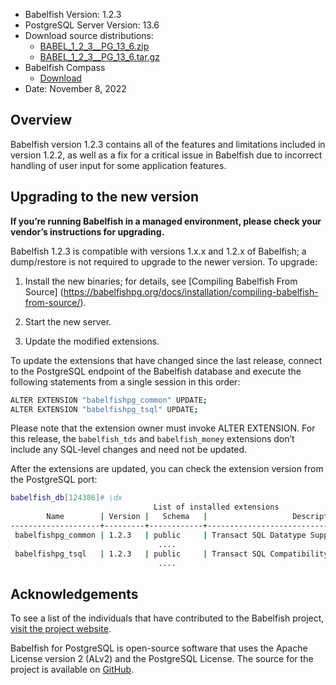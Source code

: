 - Babelfish Version: 1.2.3
- PostgreSQL Server Version: 13.6
- Download source distributions:
  - [BABEL_1_2_3__PG_13_6.zip](https://github.com/babelfish-for-postgresql/babelfish-for-postgresql/releases/download/BABEL_1_2_3__PG_13_6/BABEL_1_2_3__PG_13_6.zip)
  - [BABEL_1_2_3__PG_13_6.tar.gz](https://github.com/babelfish-for-postgresql/babelfish-for-postgresql/releases/download/BABEL_1_2_3__PG_13_6/BABEL_1_2_3__PG_13_6.tar.gz)
- Babelfish Compass
  - [Download](https://github.com/babelfish-for-postgresql/babelfish_compass/releases)
- Date: November 8, 2022

## Overview

Babelfish version 1.2.3 contains all of the features and limitations included in version 1.2.2, as well as a fix for a critical issue in Babelfish due to incorrect handling of user input for some application features. 


## Upgrading to the new version

**If you’re running Babelfish in a managed environment, please check your vendor’s instructions for upgrading.**

Babelfish 1.2.3 is compatible with versions 1.x.x and 1.2.x of Babelfish; a dump/restore is not required to upgrade to the newer version. To upgrade:

1. Install the new binaries; for details, see [Compiling Babelfish From Source] (https://babelfishpg.org/docs/installation/compiling-babelfish-from-source/).

2. Start the new server.

3. Update the modified extensions. 

To update the extensions that have changed since the last release, connect to the PostgreSQL endpoint of the Babelfish database and execute the following statements from a single session in this order:

```bash
ALTER EXTENSION "babelfishpg_common" UPDATE;
ALTER EXTENSION "babelfishpg_tsql" UPDATE;
```

Please note that the extension owner must invoke ALTER EXTENSION. For this release, the `babelfish_tds` and `babelfish_money` extensions don’t include any SQL-level changes and need not be updated.

After the extensions are updated, you can check the extension version from the PostgreSQL port:

```bash
babelfish_db[124386]# \dx
                                List of installed extensions
        Name        | Version |   Schema   |                   Description
--------------------+---------+------------+-------------------------------------------------
 babelfishpg_common | 1.2.3   | public     | Transact SQL Datatype Support
                                 ....
 babelfishpg_tsql   | 1.2.3   | public     | Transact SQL Compatibility
                                 ....
```


## Acknowledgements

To see a list of the individuals that have contributed to the Babelfish project, [visit the project website](https://babelfishpg.org/contributors/).

Babelfish for PostgreSQL is open-source software that uses the Apache License version 2 (ALv2) and the PostgreSQL License. The source for the project is available on [GitHub](https://github.com/babelfish-for-postgresql). 


